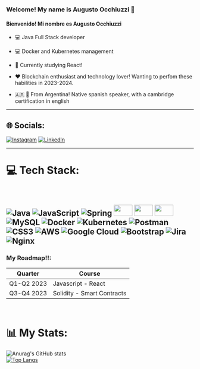 ### Welcome! My name is Augusto Occhiuzzi 👋
#### Bienvenido! Mi nombre es Augusto Occhiuzzi 

- :computer: Java Full Stack developer

- :computer: Docker and Kubernetes management

- 📖 Currently studying React!

- ❤️ Blockchain enthusiast and technology lover! Wanting to perfom these habilities in 2023-2024.

- 🇦🇷 🏴󠁧󠁢󠁥󠁮󠁧󠁿 From Argentina! Native spanish speaker, with a cambridge certification in english

---

## 🌐 Socials:
[![Instagram](https://img.shields.io/badge/Instagram-%23E4405F.svg?logo=Instagram&logoColor=white)](https://instagram.com/augustoocchiuzzi/) [![LinkedIn](https://img.shields.io/badge/LinkedIn-%230077B5.svg?logo=linkedin&logoColor=white)](https://linkedin.com/in/augusto-occhiuzzi-developer/) 

---

# 💻 Tech Stack:

<br />

![Java](https://img.shields.io/badge/java-%23ED8B00.svg?style=for-the-badge&logo=java&logoColor=white) ![JavaScript](https://img.shields.io/badge/javascript-%23323330.svg?style=for-the-badge&logo=javascript&logoColor=%23F7DF1E) ![Spring](https://img.shields.io/badge/spring-%236DB33F.svg?style=for-the-badge&logo=spring&logoColor=white) <img width="50px" height="30px" src="https://www.fontana.com.ar/wp-content/uploads/2018/10/spring-boot-logo.png" /> <img width="50px" height="30px" src="https://i0.wp.com/blog.knoldus.com/wp-content/uploads/2022/07/quarkus-logo.png?resize=1024%2C640&ssl=1"/> <img width="50px" height="30px" src="https://www.rancher.com/assets/img/brand-guidelines/assets/logos/png/white/rancher-suse-logo-stacked-white.png"/>  ![MySQL](https://img.shields.io/badge/mysql-%2300f.svg?style=for-the-badge&logo=mysql&logoColor=white) ![Docker](https://img.shields.io/badge/docker-%230db7ed.svg?style=for-the-badge&logo=docker&logoColor=white) ![Kubernetes](https://img.shields.io/badge/kubernetes-%23326ce5.svg?style=for-the-badge&logo=kubernetes&logoColor=white) ![Postman](https://img.shields.io/badge/Postman-FF6C37?style=for-the-badge&logo=postman&logoColor=white) ![CSS3](https://img.shields.io/badge/css3-%231572B6.svg?style=for-the-badge&logo=css3&logoColor=white)  ![AWS](https://img.shields.io/badge/AWS-%23FF9900.svg?style=for-the-badge&logo=amazon-aws&logoColor=white) ![Google Cloud](https://img.shields.io/badge/Google%20Cloud-%234285F4.svg?style=for-the-badge&logo=google-cloud&logoColor=white) ![Bootstrap](https://img.shields.io/badge/bootstrap-%23563D7C.svg?style=for-the-badge&logo=bootstrap&logoColor=white)  ![Jira](https://img.shields.io/badge/jira-%230A0FFF.svg?style=for-the-badge&logo=jira&logoColor=white) ![Nginx](https://img.shields.io/badge/nginx-%23009639.svg?style=for-the-badge&logo=nginx&logoColor=white)
 ---

### My Roadmap!!:
 
|Quarter|Course|
|---|---|
|Q1-Q2 2023|Javascript - React|
|Q3-Q4 2023|Solidity - Smart Contracts|
<br />

# 📊 My Stats:
![Anurag's GitHub stats](https://github-readme-stats.vercel.app/api?username=augustoocch&show_icons=true&theme=nightowl)
<br />
[![Top Langs](https://github-readme-stats.vercel.app/api/top-langs/?username=augustoocch&hide=html&theme=nightowl)](https://github.com/anuraghazra/github-readme-stats)
